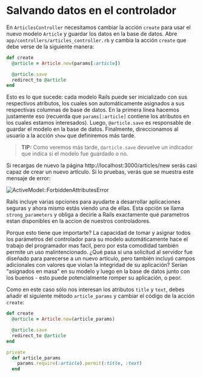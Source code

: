 Salvando datos en el controlador
================================

En `ArticlesController` necesitamos cambiar la acción `create` para usar el nuevo modelo `Article`
y guardar los datos en la base de datos. Abre `app/controllers/articles_controller.rb` y cambia la
acción `create` que debe verse de la siguiente manera:

```ruby
def create
  @article = Article.new(params[:article])

  @article.save
  redirect_to @article
end
```

Esto es lo que sucede: cada modelo Rails puede ser inicializado con sus respectivos
atributos, los cuales son automáticamente asignados a sus respectivas columnas de
base de datos. En la primera línea hacemos justamente eso (recuerda que
`params[:article]` contiene los atributos en los cuales estamos interesados). Luego,
`@article.save` es responsable de guardar el modelo en la base de datos. Finalmente,
direccionamos al usuario a la acción `show` que definiremos más tarde.

> **TIP:** Como veremos más tarde, `@article.save` devuelve un indicador que indica si el
modelo fue guardado o no.

Si recargas de nuevo la página http://localhost:3000/articles/new serás casi capaz de crear un nuevo artículo. Si lo pruebas, verás que se muestra este mensaje de error:

![ActiveModel::ForbiddenAttributesError](http://guides.rubyonrails.org/images/getting_started/forbidden_attributes_for_new_article.png)

Rails incluye varias opciones para ayudarte a desarrollar aplicaciones seguras y ahora mismo estás viendo
una de ellas. Esta opción se llama `strong_parameters` y obliga a decirle a Rails exactamente qué parametros estan disponibles en la accion de nuestros controladores.

Porque esto tiene que importarte? La capacidad de tomar y asignar todos los parámetros del controlador para su modelo automáticamente hace el trabajo del programador mas facil, pero por esta comodidad también permite un uso malintencionado. ¿Qué pasa si una solicitud al servidor fue diseñado para parecerse a un nuevo artículo, pero también incluyó campos adicionales con valores que violan la integridad de su aplicación? Serían "asignados en masa" en su modelo y luego en la base de datos junto con los buenos - esto puede potencialmente romper su aplicación, o peor.

Como en este caso sólo nos interesan los atributos `title` y `text`, debes añadir el siguiente método `article_params` y cambiar el código de la acción `create`:

```ruby
def create
  @article = Article.new(article_params)

  @article.save
  redirect_to @article
end

private
  def article_params
    params.require(:article).permit(:title, :text)
  end
```
